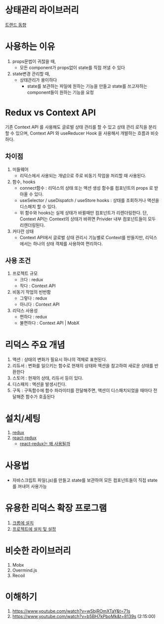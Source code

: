 # 상태관리 라이브러리
[트랜드 동향](https://www.npmtrends.com/react-vs-react-redux-vs-redux-vs-mobx)

# 사용하는 이유
1. props문법이 귀찮을 때,
    - 모든 component가 props없이 state를 직접 꺼낼 수 있다
2. state변경 관리할 때,
    - 상태관리가 용이하다
        - state를 보관하는 파일에 원하는 기능을 만들고 state를 쓰고자하는 component들이 원하는 기능을 요청

# Redux vs Context API
기존 Context API 를 사용해도 글로벌 상태 관리를 할 수 있고 상태 관리 로직을 분리 할 수 있으며, Context API 와 useReducer Hook 을 사용해서 개발하는 흐름과 비슷하다.
## 차이점
1. 미들웨어
    - 리덕스에서 사용되는 개념으로 주로 비동기 작업을 처리할 때 사용된다.
2. 함수, hooks
    - connect함수 :  리덕스의 상태 또는 액션 생성 함수를 컴포넌트의 props 로 받아올 수 있다.
    - useSelector / useDispatch / useStore hooks : 상태를 조회하거나 액션을 디스패치 할 수 있다.
    - 위 함수와 hooks는 실제 상태가 바뀔때만 컴포넌트가 리렌더링한다. 단, Context API는 Context의 상태가 바뀌면 Privider 내부 컴포넌트들이 모두 리렌더링된다.
3. 커다란 상태
    - Context API에서 글로벌 상태 관리시 기능별로 Context를 만들지만, 리덕스에서는 하나의 상태 객체를 사용하여 편리하다.

## 사용 조건
1. 프로젝트 규모
    - 크다 : redux
    - 작다 : Context API
2. 비동기 작업의 빈번함
    - 그렇다 : redux
    - 아니다 : Context API
3. 리덕스 사용성
    - 편하다 : redux
    - 불편하다 : Context API | MobX

# 리덕스 주요 개념
1. 액션 : 상태의 변화가 필요시 하나의 객체로 표현된다.
2. 리듀서 : 변화를 일으키는 함수로 현재의 상태와 액션을 참고하여 새로운 상태를 반환한다
3. 스토어 : 현재의 상태, 리듀서 등이 있다.
4. 디스패치 : 액션을 발생시킨다.
5. 구독 : 구독함수에 함수 파라미터를 전달해주면, 액션이 디스패치되었을 때마다 전달해준 함수가 호출된다

# 설치/세팅
1. [redux](https://ko.redux.js.org/introduction/installation)
2. [react-redux](https://react-redux.js.org/introduction/getting-started)
    - [react-redux는 왜 사용될까](https://velog.io/@mokyoungg/Redux-react-redux-react-redux)
# 사용법
- 자바스크립트 파일(.js)를 만들고 state를 보관하여 모든 컴포넌트들이 직접 state를 꺼내어 사용가능

# 유용한 리덕스 확장 프로그램
1. [크롬에 설치](https://chrome.google.com/webstore/detail/redux-devtools/lmhkpmbekcpmknklioeibfkpmmfibljd)
2. [프로젝트에 설치 및 설정](https://github.com/zalmoxisus/redux-devtools-extension#13-use-redux-devtools-extension-package-from-npm)

# 비슷한 라이브러리
1. Mobx
2. Overmind.js
3. Recoil


# 이해하기
1. https://www.youtube.com/watch?v=wSbjROmXTaY&t=71s
2. https://www.youtube.com/watch?v=b5BH7kPboMk&t=8139s (2:15:00)